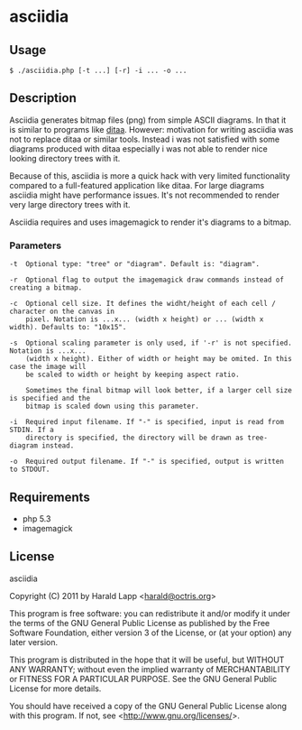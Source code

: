 asciidia
========

Usage
-----

    $ ./asciidia.php [-t ...] [-r] -i ... -o ...

Description
-----------

Asciidia generates bitmap files (png) from simple ASCII diagrams. In that it is similar
to programs like [ditaa](http://ditaa.sourceforge.net/). However: motivation for writing
asciidia was not to replace ditaa or similar tools. Instead i was not satisfied with some 
diagrams produced with ditaa especially i was not able to render nice looking directory 
trees with it.

Because of this, asciidia is more a quick hack with very limited functionality compared 
to a full-featured application like ditaa. For large diagrams asciidia might have 
performance issues. It's not recommended to render very large directory trees with it.

Asciidia requires and uses imagemagick to render it's diagrams to a bitmap.

### Parameters

    -t  Optional type: "tree" or "diagram". Default is: "diagram".
    
    -r  Optional flag to output the imagemagick draw commands instead of creating a bitmap.
    
    -c  Optional cell size. It defines the widht/height of each cell / character on the canvas in 
        pixel. Notation is ...x... (width x height) or ... (width x width). Defaults to: "10x15".
    
    -s  Optional scaling parameter is only used, if '-r' is not specified. Notation is ...x...
        (width x height). Either of width or height may be omited. In this case the image will 
        be scaled to width or height by keeping aspect ratio. 
        
        Sometimes the final bitmap will look better, if a larger cell size is specified and the 
        bitmap is scaled down using this parameter.
        
    -i  Required input filename. If "-" is specified, input is read from STDIN. If a 
        directory is specified, the directory will be drawn as tree-diagram instead.
        
    -o  Required output filename. If "-" is specified, output is written to STDOUT.

Requirements
------------

*   php 5.3
*   imagemagick

License
-------

asciidia

Copyright (C) 2011 by Harald Lapp <<harald@octris.org>>
 
This program is free software: you can redistribute it and/or modify
it under the terms of the GNU General Public License as published by
the Free Software Foundation, either version 3 of the License, or
(at your option) any later version.
 
This program is distributed in the hope that it will be useful,
but WITHOUT ANY WARRANTY; without even the implied warranty of
MERCHANTABILITY or FITNESS FOR A PARTICULAR PURPOSE.  See the
GNU General Public License for more details.
 
You should have received a copy of the GNU General Public License
along with this program.  If not, see <<http://www.gnu.org/licenses/>>.
